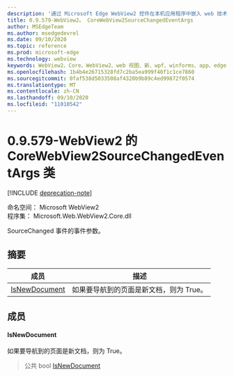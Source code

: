 ```yaml
---
description: '通过 Microsoft Edge WebView2 控件在本机应用程序中嵌入 web 技术 (HTML、CSS 和 JavaScript) '
title: 0.9.579-WebView2。 CoreWebView2SourceChangedEventArgs
author: MSEdgeTeam
ms.author: msedgedevrel
ms.date: 09/10/2020
ms.topic: reference
ms.prod: microsoft-edge
ms.technology: webview
keywords: WebView2、Core、WebView2、web 视图、新、wpf、winforms、app、edge、CoreWebView2、CoreWebView2Controller、浏览器控件、边缘 html、、浏览器控件、边缘 html、WebView2
ms.openlocfilehash: 1b4b4e26715328fd7c2ba5ea999f40f1c1ce7860
ms.sourcegitcommit: 0faf538d5033508af4320b9b89c4ed99872f0574
ms.translationtype: MT
ms.contentlocale: zh-CN
ms.lasthandoff: 09/10/2020
ms.locfileid: "11010542"
---
```

# 0.9.579-WebView2 的 CoreWebView2SourceChangedEventArgs 类 

[!INCLUDE [deprecation-note](../../includes/deprecation-note.md)]

命名空间： Microsoft WebView2 \
程序集： Microsoft.Web.WebView2.Core.dll

SourceChanged 事件的事件参数。

## 摘要

 成员                        | 描述
--------------------------------|---------------------------------------------
[IsNewDocument](#isnewdocument) | 如果要导航到的页面是新文档，则为 True。

## 成员

#### IsNewDocument 

如果要导航到的页面是新文档，则为 True。

> 公共 bool [IsNewDocument](#isnewdocument)

